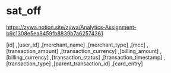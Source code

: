 # sat_off
https://zywa.notion.site/zywa/Analytics-Assignment-b9c1308e5ea8459fb8839b7a62574361

[id]
      ,[user_id]
      ,[merchant_name]
      ,[merchant_type]
      ,[mcc]
      ,[transaction_amount]
      ,[transaction_currency]
      ,[billing_amount]
      ,[billing_currency]
      ,[transaction_status]
      ,[transaction_timestamp]
      ,[transaction_type]
      ,[parent_transaction_id]
      ,[card_entry]
